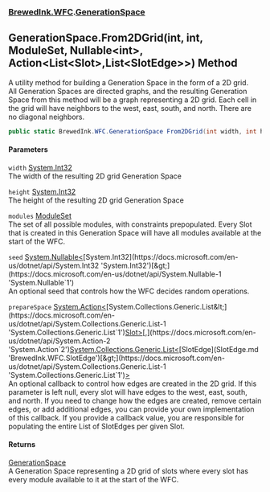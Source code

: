 ### [BrewedInk.WFC](BrewedInk_WFC.md 'BrewedInk.WFC').[GenerationSpace](GenerationSpace.md 'BrewedInk.WFC.GenerationSpace')
## GenerationSpace.From2DGrid(int, int, ModuleSet, Nullable&lt;int&gt;, Action&lt;List&lt;Slot&gt;,List&lt;SlotEdge&gt;&gt;) Method
A utility method for building a Generation Space in the form of a 2D grid.  
All Generation Spaces are directed graphs, and the resulting Generation Space from this method will be a graph representing a 2D grid. Each cell in the grid will have neighbors to the west, east, south, and north. There are no diagonal neighbors.  
```csharp
public static BrewedInk.WFC.GenerationSpace From2DGrid(int width, int height, BrewedInk.WFC.ModuleSet modules, System.Nullable<int> seed=null, System.Action<System.Collections.Generic.List<BrewedInk.WFC.Slot>,System.Collections.Generic.List<BrewedInk.WFC.SlotEdge>> prepareSpace=null);
```
#### Parameters
<a name='BrewedInk_WFC_GenerationSpace_From2DGrid(int_int_BrewedInk_WFC_ModuleSet_System_Nullable_int__System_Action_System_Collections_Generic_List_BrewedInk_WFC_Slot__System_Collections_Generic_List_BrewedInk_WFC_SlotEdge__)_width'></a>
`width` [System.Int32](https://docs.microsoft.com/en-us/dotnet/api/System.Int32 'System.Int32')  
The width of the resulting 2D grid Generation Space
  
<a name='BrewedInk_WFC_GenerationSpace_From2DGrid(int_int_BrewedInk_WFC_ModuleSet_System_Nullable_int__System_Action_System_Collections_Generic_List_BrewedInk_WFC_Slot__System_Collections_Generic_List_BrewedInk_WFC_SlotEdge__)_height'></a>
`height` [System.Int32](https://docs.microsoft.com/en-us/dotnet/api/System.Int32 'System.Int32')  
The height of the resulting 2D grid Generation Space
  
<a name='BrewedInk_WFC_GenerationSpace_From2DGrid(int_int_BrewedInk_WFC_ModuleSet_System_Nullable_int__System_Action_System_Collections_Generic_List_BrewedInk_WFC_Slot__System_Collections_Generic_List_BrewedInk_WFC_SlotEdge__)_modules'></a>
`modules` [ModuleSet](ModuleSet.md 'BrewedInk.WFC.ModuleSet')  
The set of all possible modules, with constraints prepopulated. Every Slot that is created in this Generation Space will have all modules available at the start of the WFC.
  
<a name='BrewedInk_WFC_GenerationSpace_From2DGrid(int_int_BrewedInk_WFC_ModuleSet_System_Nullable_int__System_Action_System_Collections_Generic_List_BrewedInk_WFC_Slot__System_Collections_Generic_List_BrewedInk_WFC_SlotEdge__)_seed'></a>
`seed` [System.Nullable&lt;](https://docs.microsoft.com/en-us/dotnet/api/System.Nullable-1 'System.Nullable`1')[System.Int32](https://docs.microsoft.com/en-us/dotnet/api/System.Int32 'System.Int32')[&gt;](https://docs.microsoft.com/en-us/dotnet/api/System.Nullable-1 'System.Nullable`1')  
An optional seed that controls how the WFC decides random operations. 
  
<a name='BrewedInk_WFC_GenerationSpace_From2DGrid(int_int_BrewedInk_WFC_ModuleSet_System_Nullable_int__System_Action_System_Collections_Generic_List_BrewedInk_WFC_Slot__System_Collections_Generic_List_BrewedInk_WFC_SlotEdge__)_prepareSpace'></a>
`prepareSpace` [System.Action&lt;](https://docs.microsoft.com/en-us/dotnet/api/System.Action-2 'System.Action`2')[System.Collections.Generic.List&lt;](https://docs.microsoft.com/en-us/dotnet/api/System.Collections.Generic.List-1 'System.Collections.Generic.List`1')[Slot](Slot.md 'BrewedInk.WFC.Slot')[&gt;](https://docs.microsoft.com/en-us/dotnet/api/System.Collections.Generic.List-1 'System.Collections.Generic.List`1')[,](https://docs.microsoft.com/en-us/dotnet/api/System.Action-2 'System.Action`2')[System.Collections.Generic.List&lt;](https://docs.microsoft.com/en-us/dotnet/api/System.Collections.Generic.List-1 'System.Collections.Generic.List`1')[SlotEdge](SlotEdge.md 'BrewedInk.WFC.SlotEdge')[&gt;](https://docs.microsoft.com/en-us/dotnet/api/System.Collections.Generic.List-1 'System.Collections.Generic.List`1')[&gt;](https://docs.microsoft.com/en-us/dotnet/api/System.Action-2 'System.Action`2')  
An optional callback to control how edges are created in the 2D grid. If this parameter is left null, every slot will have edges to the west, east, south, and north. If you need to change how the edges are created, remove certain edges, or add additional edges, you can provide your own implementation of this callback. If you provide a callback value, you are responsible for populating the entire List of SlotEdges per given Slot.
  
#### Returns
[GenerationSpace](GenerationSpace.md 'BrewedInk.WFC.GenerationSpace')  
A Generation Space representing a 2D grid of slots where every slot has every module available to it at the start of the WFC. 
